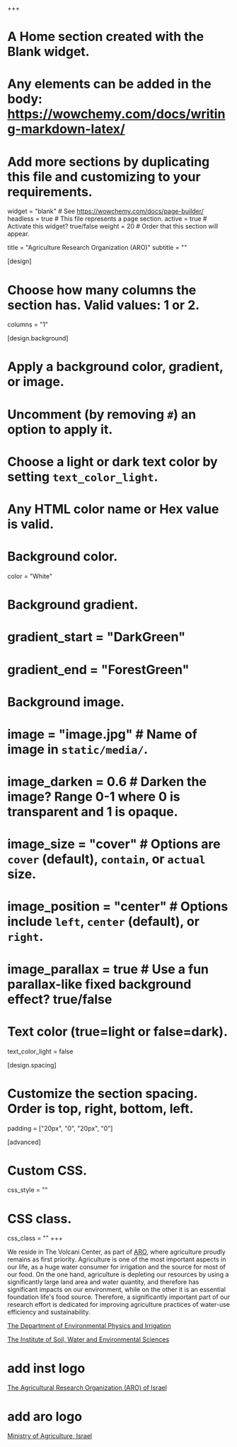 +++
# A Home section created with the Blank widget.
# Any elements can be added in the body: https://wowchemy.com/docs/writing-markdown-latex/
# Add more sections by duplicating this file and customizing to your requirements.

widget = "blank"  # See https://wowchemy.com/docs/page-builder/
headless = true  # This file represents a page section.
active = true  # Activate this widget? true/false
weight = 20  # Order that this section will appear.

title = "Agriculture Research Organization (ARO)"
subtitle = ""

[design]
  # Choose how many columns the section has. Valid values: 1 or 2.
  columns = "1"

[design.background]
  # Apply a background color, gradient, or image.
  #   Uncomment (by removing `#`) an option to apply it.
  #   Choose a light or dark text color by setting `text_color_light`.
  #   Any HTML color name or Hex value is valid.

  # Background color.
  color = "White"
  
  # Background gradient.
  # gradient_start = "DarkGreen"
  # gradient_end = "ForestGreen"
  
  # Background image.
  # image = "image.jpg"  # Name of image in `static/media/`.
  # image_darken = 0.6  # Darken the image? Range 0-1 where 0 is transparent and 1 is opaque.
  # image_size = "cover"  #  Options are `cover` (default), `contain`, or `actual` size.
  # image_position = "center"  # Options include `left`, `center` (default), or `right`.
  # image_parallax = true  # Use a fun parallax-like fixed background effect? true/false
  
  # Text color (true=light or false=dark).
  text_color_light = false

[design.spacing]
  # Customize the section spacing. Order is top, right, bottom, left.
  padding = ["20px", "0", "20px", "0"]

[advanced]
 # Custom CSS. 
 css_style = ""
 
 # CSS class.
 css_class = ""
+++

We reside in The Volcani Center, as part of [ARO](https://www.agri.gov.il), where agriculture proudly remains as first priority. Agriculture is one of the most important aspects in our life, as a huge water consumer for irrigation and the source for most of our food. On the one hand, agriculture is depleting our resources by using a significantly large land area and water quantity, and therefore has significant impacts on our environment, while on the other it is an essential foundation life's food source. Therefore, a significantly important part of our research effort is dedicated for improving agriculture practices of water-use efficiency and sustainability.

[The Department of Environmental Physics and Irrigation](https://www.agri.gov.il/en/departments/16.aspx)

[The Institute of Soil, Water and Environmental Sciences](https://www.agri.gov.il/en/units/institutes/6.aspx)
 # add inst logo
[The Agricultural Research Organization (ARO) of Israel](https://www.agri.gov.il)
 # add aro logo
[Ministry of Agriculture, Israel](https://www.moag.gov.il/en/Pages/default.aspx)

